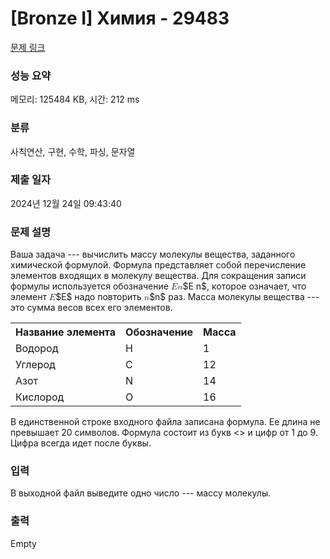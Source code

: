 # [Bronze I] Химия - 29483 

[문제 링크](https://www.acmicpc.net/problem/29483) 

### 성능 요약

메모리: 125484 KB, 시간: 212 ms

### 분류

사칙연산, 구현, 수학, 파싱, 문자열

### 제출 일자

2024년 12월 24일 09:43:40

### 문제 설명

<p style="user-select: auto !important;">Ваша задача --- вычислить массу молекулы вещества, заданного химической формулой. Формула представляет собой перечисление элементов входящих в молекулу вещества. Для сокращения записи формулы используется обозначение <mjx-container class="MathJax" jax="CHTML" style="font-size: 99.7%; position: relative; user-select: auto !important;"><mjx-math class="MJX-TEX" aria-hidden="true" style="user-select: auto !important;"><mjx-mi class="mjx-i" style="user-select: auto !important;"><mjx-c class="mjx-c1D438 TEX-I" style="user-select: auto !important;"></mjx-c></mjx-mi><mjx-mi class="mjx-i" style="user-select: auto !important;"><mjx-c class="mjx-c1D45B TEX-I" style="user-select: auto !important;"></mjx-c></mjx-mi></mjx-math><mjx-assistive-mml unselectable="on" display="inline" style="user-select: auto !important;"><math xmlns="http://www.w3.org/1998/Math/MathML" style="user-select: auto !important;"><mi style="user-select: auto !important;">E</mi><mi style="user-select: auto !important;">n</mi></math></mjx-assistive-mml><span aria-hidden="true" class="no-mathjax mjx-copytext" style="user-select: auto !important;">$E n$</span></mjx-container>, которое означает, что элемент <mjx-container class="MathJax" jax="CHTML" style="font-size: 99.7%; position: relative; user-select: auto !important;"><mjx-math class="MJX-TEX" aria-hidden="true" style="user-select: auto !important;"><mjx-mi class="mjx-i" style="user-select: auto !important;"><mjx-c class="mjx-c1D438 TEX-I" style="user-select: auto !important;"></mjx-c></mjx-mi></mjx-math><mjx-assistive-mml unselectable="on" display="inline" style="user-select: auto !important;"><math xmlns="http://www.w3.org/1998/Math/MathML" style="user-select: auto !important;"><mi style="user-select: auto !important;">E</mi></math></mjx-assistive-mml><span aria-hidden="true" class="no-mathjax mjx-copytext" style="user-select: auto !important;">$E$</span></mjx-container> надо повторить <mjx-container class="MathJax" jax="CHTML" style="font-size: 99.7%; position: relative; user-select: auto !important;"><mjx-math class="MJX-TEX" aria-hidden="true" style="user-select: auto !important;"><mjx-mi class="mjx-i" style="user-select: auto !important;"><mjx-c class="mjx-c1D45B TEX-I" style="user-select: auto !important;"></mjx-c></mjx-mi></mjx-math><mjx-assistive-mml unselectable="on" display="inline" style="user-select: auto !important;"><math xmlns="http://www.w3.org/1998/Math/MathML" style="user-select: auto !important;"><mi style="user-select: auto !important;">n</mi></math></mjx-assistive-mml><span aria-hidden="true" class="no-mathjax mjx-copytext" style="user-select: auto !important;">$n$</span></mjx-container> раз. Масса молекулы вещества --- это сумма весов всех его элементов.</p>

<table class="table table-bordered th-center td-center table-center-30" style="user-select: auto !important;">
	<tbody style="user-select: auto !important;">
		<tr style="user-select: auto !important;">
			<th style="user-select: auto !important;">Название элемента</th>
			<th style="user-select: auto !important;">Обозначение</th>
			<th style="user-select: auto !important;">Масса</th>
		</tr>
		<tr style="user-select: auto !important;">
			<td style="user-select: auto !important;">Водород</td>
			<td style="user-select: auto !important;">H</td>
			<td style="user-select: auto !important;">1</td>
		</tr>
		<tr style="user-select: auto !important;">
			<td style="user-select: auto !important;">Углерод</td>
			<td style="user-select: auto !important;">C</td>
			<td style="user-select: auto !important;">12</td>
		</tr>
		<tr style="user-select: auto !important;">
			<td style="user-select: auto !important;">Азот</td>
			<td style="user-select: auto !important;">N</td>
			<td style="user-select: auto !important;">14</td>
		</tr>
		<tr style="user-select: auto !important;">
			<td style="user-select: auto !important;">Кислород</td>
			<td style="user-select: auto !important;">O</td>
			<td style="user-select: auto !important;">16</td>
		</tr>
	</tbody>
</table>

<p style="user-select: auto !important;">В единственной строке входного файла записана формула. Ее длина не превышает 20 символов. Формула состоит из букв <<CHNO>> и цифр от 1 до 9. Цифра всегда идет после буквы.</p>

### 입력 

 <p style="user-select: auto !important;">В выходной файл выведите одно число --- массу молекулы.</p>

### 출력 

 Empty

